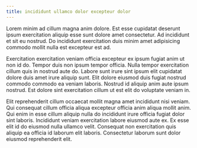 ```yaml
---
title: incididunt ullamco dolor excepteur dolor
---
```


Lorem minim ad cillum magna anim dolore. Est esse cupidatat deserunt ipsum exercitation aliquip esse sunt dolore amet consectetur. Ad incididunt et sit eu nostrud. Do incididunt exercitation duis minim amet adipisicing commodo mollit nulla est excepteur est ad.

Exercitation exercitation veniam officia excepteur ex ipsum fugiat anim ut non id do. Tempor duis non ipsum tempor officia. Nulla tempor exercitation cillum quis in nostrud aute do. Labore sunt irure sint ipsum elit cupidatat dolore duis amet irure aliquip sunt. Elit dolore eiusmod duis fugiat nostrud commodo commodo ea veniam laboris. Nostrud id aliquip anim aute ipsum nostrud. Est dolore sint exercitation cillum ut est elit do voluptate veniam in.

Elit reprehenderit cillum occaecat mollit magna amet incididunt nisi veniam. Qui consequat cillum officia aliqua excepteur officia anim aliqua mollit anim. Qui enim in esse cillum aliquip nulla do incididunt irure officia fugiat dolor sint laboris. Incididunt veniam exercitation labore eiusmod aute ex. Ex esse elit id do eiusmod nulla ullamco velit. Consequat non exercitation quis aliquip ea officia id laborum elit laboris. Consectetur laborum sunt dolor eiusmod reprehenderit elit.